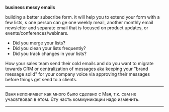 **business messy emails**

building a better subscribe form. it will help you to extend your form with a few lists, s one person can ge one weekly meail, another monthly email newsletter and separate email that is focused on product updates, or events/conferences/webinars.

- Did you merge your lists?
- Did you clean your lists frequently?
- Did you track changes in your lists?

How your sales team send their cold emails and do you want to migrate towards CRM or centralization of messages aka keeping your "brand message solid" for your company voice via approving their messages before things get send to a clients.

---

Ваня непонимает как много было сделано с Мая, т.к. сам не учасвтвовал в етом.
Єту часть коммуникации надо изменить.

---

